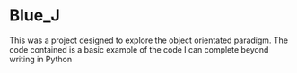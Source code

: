 # Blue_J
This was a project designed to explore the object orientated paradigm. The code contained is a basic example of the code I can complete beyond writing in Python
